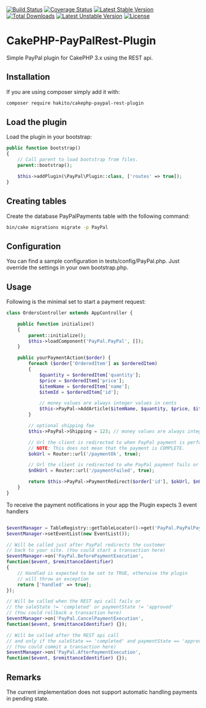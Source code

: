 [![Build Status](https://travis-ci.org/hakito/CakePHP-PayPalRest-Plugin.svg?branch=master)](https://travis-ci.org/hakito/CakePHP-PayPalRest-Plugin)
[![Coverage Status](https://coveralls.io/repos/github/hakito/CakePHP-PayPalRest-Plugin/badge.svg?branch=master)](https://coveralls.io/github/hakito/CakePHP-PayPalRest-Plugin?branch=master)
[![Latest Stable Version](https://poser.pugx.org/hakito/cakephp-paypal-rest-plugin/v/stable.svg)](https://packagist.org/packages/hakito/cakephp-paypal-rest-plugin) [![Total Downloads](https://poser.pugx.org/hakito/cakephp-paypal-rest-plugin/downloads.svg)](https://packagist.org/packages/hakito/cakephp-paypal-rest-plugin) [![Latest Unstable Version](https://poser.pugx.org/hakito/cakephp-paypal-rest-plugin/v/unstable.svg)](https://packagist.org/packages/hakito/cakephp-paypal-rest-plugin) [![License](https://poser.pugx.org/hakito/cakephp-paypal-rest-plugin/license.svg)](https://packagist.org/packages/hakito/cakephp-paypal-rest-plugin)

# CakePHP-PayPalRest-Plugin

Simple PayPal plugin for CakePHP 3.x using the REST api.

## Installation

If you are using composer simply add it with:

```bash
composer require hakito/cakephp-paypal-rest-plugin
```

## Load the plugin

Load the plugin in your bootstrap:

```php
public function bootstrap()
{
    // Call parent to load bootstrap from files.
    parent::bootstrap();

    $this->addPlugin(\PayPal\Plugin::class, ['routes' => true]);
}
```

## Creating tables

Create the database PayPalPayments table with the following command:

```bash
bin/cake migrations migrate -p PayPal
```

## Configuration

You can find a sample configuration in tests/config/PayPal.php. Just override the settings in your own bootstrap.php.

## Usage

Following is the minimal set to start a payment request:

```php
class OrdersController extends AppController {

    public function initialize()
    {
        parent::initialize();
        $this->loadComponent('PayPal.PayPal', []);
    }

    public yourPaymentAction($order) {
        foreach ($order['OrderedItem'] as $orderedItem)
        {
            $quantity = $orderedItem['quantity'];
            $price = $orderedItem['price'];
            $itemName = $orderedItem['name'];
            $itemId = $orderedItem['id'];

            // money values are always integer values in cents
            $this->PayPal->AddArticle($itemName, $quantity, $price, $itemId);
        }

        // optional shipping fee
        $this->PayPal->Shipping = 123; // money values are always integer values in cents

        // Url the client is redirected to when PayPal payment is performed successfully
        // NOTE: This does not mean that the payment is COMPLETE.
        $okUrl = Router::url('/paymentOk', true);

        // Url the client is redirected to whe PayPal payment fails or was cancelled
        $nOkUrl = Router::url('/paymentFailed', true);

        return $this->PayPal->PaymentRedirect($order['id'], $okUrl, $nOkUrl);
    }
}
```

To receive the payment notifications in your app the Plugin expects 3 event handlers

```php

$eventManager = TableRegistry::getTableLocator()->get('PayPal.PayPalPayments')->getEventManager();
$eventManager->setEventList(new EventList());

// Will be called just after PayPal redirects the customer
// back to your site. (You could start a transaction here)
$eventManager->on('PayPal.BeforePaymentExecution',
function($event, $remittanceIdentifier)
{
    // Handled is expected to be set to TRUE, otherwise the plugin
    // will throw an exception
    return ['handled' => true];
});

// Will be called when the REST api call fails or
// the saleState != 'completed' or paymentState != 'approved'
// (You could rollback a transaction here)
$eventManager->on('PayPal.CancelPaymentExecution',
function($event, $remittanceIdentifier) {});

// Will be called after the REST api call
// and only if the saleState == 'completed' and paymentState == 'approved'
// (You could commit a transaction here)
$eventManager->on('PayPal.AfterPaymentExecution',
function($event, $remittanceIdentifier) {});

```

## Remarks

The current implementation does not support automatic handling payments in pending state.
